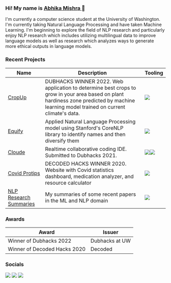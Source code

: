 ### Hi! My name is <a href="https://abhika-m.github.io/" target="_blank"> Abhika Mishra <a> 👋

I'm currently a computer science student at the University of Washington. I'm currently taking Natural Language Processing and have taken Machine Learning. I'm beginning to explore the field of NLP research and particularly enjoy NLP research which includes utilizing multilingual data to improve language models as well as research which analyzes ways to generate more ethical outputs in language models. 

### Recent Projects
|Name|Description|Tooling|
|-|-|-|
|[CropUp](https://github.com/abhika-m/cropup)|DUBHACKS WINNER 2022. Web application to determine best crops to grow in your area based on plant hardiness zone predicted by machine learning model trained on current climate's data.|<img src="https://img.shields.io/badge/python%20-%2314354C.svg?&style=for-the-badge&logo=python&logoColor=white"/>|<img src="https://img.shields.io/badge/react%20-%2320232a.svg?&style=for-the-badge&logo=react&logoColor=%2361DAFB"/>
|[Equify](https://github.com/abhika-m/Equify)|Applied Natural Language Processing model using Stanford's CoreNLP library to identify names and then diversify them|<img src="https://img.shields.io/badge/java%20-%2320232a.svg?&style=for-the-badge&logo=Java&logoColor=%2361DAFB"/>
|[Cloude](https://devpost.com/software/nimbus-qp4j8w?ref_content=user-portfolio&ref_feature=in_progress)|Realtime collaborative coding IDE. Submitted to Dubhacks 2021.|<img src="https://img.shields.io/badge/react%20-%2314354C.svg?&style=for-the-badge&logo=react&logoColor=white"/><img src="https://img.shields.io/badge/Fluid%20-%2314354C.svg?&style=for-the-badge&logo=microsoft&logoColor=white%22"/>|
[Covid Protips](https://github.com/Zjjc123/Covid-Pro-Tips)|DECODED HACKS WINNER 2020. Website with Covid statistics dashboard, medication analyzer, and resource calculator|<img src="https://img.shields.io/badge/react%20-%2314354C.svg?&style=for-the-badge&logo=react&logoColor=white"/> 
|[NLP Research Summaries](https://github.com/abhika-m/researchpapers)|My summaries of some recent papers in the ML and NLP domain|<img src="https://img.shields.io/badge/Text%20-%2314354C.svg?&style=for-the-badge&logo=microsoft&logoColor=white%22"/>|

### Awards
|Award|Issuer
|-|-|
|Winner of Dubhacks 2022|Dubhacks at UW
|Winner of Decoded Hacks 2020|Decoded

### Socials
[<img src="https://img.shields.io/badge/linkedin%20-%230077B5.svg?&style=for-the-badge&logo=linkedin&logoColor=white"/>](https://www.linkedin.com/in/abhikamishra/)
[<img src="https://img.shields.io/badge/abhika.m%20-%23E4405F.svg?&style=for-the-badge&logo=Instagram&logoColor=white"/>](https://www.instagram.com/abhika.m) 
[<img src="https://img.shields.io/badge/abhika.m%20-%2300BBFF.svg?&style=for-the-badge&logo=Twitter&logoColor=white"/>](https://www.twitter.com/abhika_mishra) 

